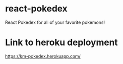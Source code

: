 # react-pokedex
 React Pokedex for all of your favorite pokemons!
 

 # Link to heroku deployment

 https://km-pokedex.herokuapp.com/

